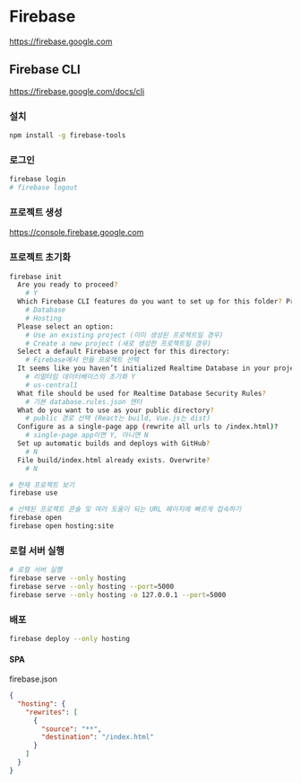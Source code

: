 # Firebase
https://firebase.google.com

## Firebase CLI
https://firebase.google.com/docs/cli

### 설치
```sh
npm install -g firebase-tools
```

### 로그인
```sh
firebase login
# firebase logout
```

### 프로젝트 생성
https://console.firebase.google.com

### 프로젝트 초기화
```sh
firebase init
  Are you ready to proceed?
    # Y
  Which Firebase CLI features do you want to set up for this folder? Press Space to select features, then Enter to confirm your choices.
    # Database
    # Hosting
  Please select an option:
    # Use an existing project (이미 생성된 프로젝트일 경우)
    # Create a new project (새로 생성한 프로젝트일 경우)
  Select a default Firebase project for this directory:
    # Firebase에서 만들 프로젝트 선택
  It seems like you haven’t initialized Realtime Database in your project yet. Do you want to set it up?
    # 리얼타임 데이터베이스의 초기화 Y
    # us-central1
  What file should be used for Realtime Database Security Rules?
    # 기본 database.rules.json 엔터
  What do you want to use as your public directory?
    # public 경로 선택 (React는 build, Vue.js는 dist)
  Configure as a single-page app (rewrite all urls to /index.html)?
    # single-page app이면 Y, 아니면 N
  Set up automatic builds and deploys with GitHub?
    # N
  File build/index.html already exists. Overwrite?
    # N
```
```sh
# 현재 프로젝트 보기
firebase use

# 선택된 프로젝트 콘솔 및 여러 도움이 되는 URL 페이지에 빠르게 접속하기
firebase open
firebase open hosting:site
```

### 로컬 서버 실행
```sh
# 로컬 서버 실행
firebase serve --only hosting
firebase serve --only hosting --port=5000
firebase serve --only hosting -o 127.0.0.1 --port=5000
```

### 배포
```sh
firebase deploy --only hosting
```

#### SPA
firebase.json
```json
{
  "hosting": {
    "rewrites": [
      {
        "source": "**",
        "destination": "/index.html"
      }
    ]
  }
}
```

